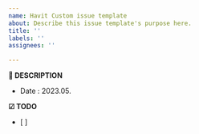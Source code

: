 ```yaml
---
name: Havit Custom issue template
about: Describe this issue template's purpose here.
title: ''
labels: ''
assignees: ''

---
```


**📝 DESCRIPTION**
- Date : 2023.05.

**☑ TODO**
- [ ]
